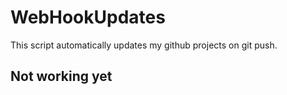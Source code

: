 # WebHookUpdates
This script automatically updates my github projects on git push.

## Not working yet
